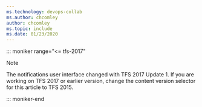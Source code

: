 ```yaml
---
ms.technology: devops-collab
ms.author: chcomley
author: chcomley
ms.topic: include
ms.date: 01/23/2020
---
```



::: moniker range="<= tfs-2017"

> [!NOTE]
> The notifications user interface changed with TFS 2017 Update 1. If you are working on TFS 2017 or earlier version, change the content version selector for this article to TFS 2015.  

::: moniker-end